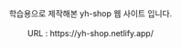 <center>학습용으로 제작해본 yh-shop 웹 사이트 입니다.</center><br/>
<center>URL : https://yh-shop.netlify.app/</center>
